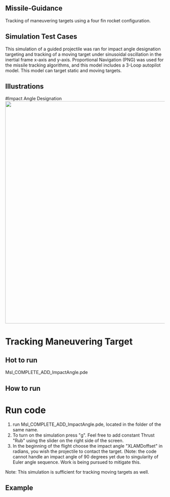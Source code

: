 ## Missile-Guidance
Tracking of maneuvering targets using a four fin rocket configuration.

## Simulation Test Cases
This simulation of a guided projectile was ran for impact angle designation targeting and tracking of a moving target under sinusoidal oscillation in the inertial frame x-axis and y-axis.  Proportional Navigation (PNG) was used for the missile tracking algorithms, and this model includes a 3-Loop autopilot model. This model can target static and moving targets.

## Illustrations
#Impact Angle Designation
<img src="https://github.com/Tac321/Missile-Guidance/blob/master/Images/ImpactAngleDesig.gif" width="700" />

# Tracking Maneuvering Target


## Hot to run

Msl_COMPLETE_ADD_ImpactAngle.pde


## How to run
# Run code
1) run Msl_COMPLETE_ADD_ImpactAngle.pde, located in the folder of the same name.
2) To turn on the simulation press "g". Feel free to add constant Thrust "Rub" using the slider on the right side of the screen.
3) In the beginning of the flight choose the impact angle "XLAMDoffset" in radians,  you wish the projectile to contact the target. (Note: the code cannot handle an impact angle of 90 degrees yet due to singularity of Euler angle sequence. Work is being pursued to mitigate this.

Note: This simulation is sufficient for tracking moving targets as well.

## Example
